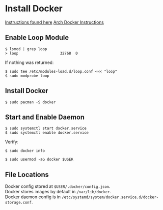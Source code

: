 # Install Docker
[Instructions found here](https://linuxhint.com/arch-linux-docker-tutorial/)
[Arch Docker Instructions](https://wiki.archlinux.org/index.php/Docker)

## Enable Loop Module
```
$ lsmod | grep loop
> loop                   32768  0
```

If nothing was returned:
```
$ sudo tee /etc/modules-load.d/loop.conf <<< "loop"
$ sudo modprobe loop
```
## Install Docker

```
$ sudo pacman -S docker
```

## Start and Enable Daemon

```
$ sudo systemctl start docker.service
$ sudo systemctl enable docker.service
```

Verify:
```
$ sudo docker info
```

```
$ sudo usermod -aG docker $USER
```

## File Locations
Docker config stored at `$USER/.docker/config.json`.  
Docker stores images by default in `/var/lib/docker`.  
Docker daemon config is in `/etc/systemd/system/docker.service.d/docker-storage.conf`.
